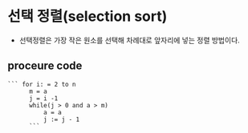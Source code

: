 # 선택 정렬(selection sort)
  - 선택정렬은 가장 작은 원소를 선택해 차례대로 앞자리에 넣는 정렬 방법이다.
  
  ## proceure code
    ``` for i: = 2 to n
          m = a
          j = i -1
          while(j > 0 and a > m)
              a = a
              j := j - 1
          ```
          
